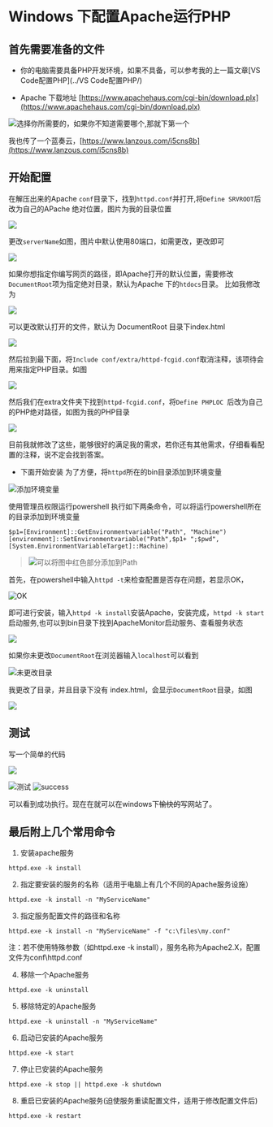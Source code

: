 # Windows 下配置Apache运行PHP
## 首先需要准备的文件
* 你的电脑需要具备PHP开发环境，如果不具备，可以参考我的上一篇文章[VS Code配置PHP](../VS Code配置PHP/)

* Apache 下载地址 [https://www.apachehaus.com/cgi-bin/download.plx](https://www.apachehaus.com/cgi-bin/download.plx)

![选择你所需要的，如果你不知道需要哪个,那就下第一个](i/17890238-fcede071a77e554f.png)

我也传了一个蓝奏云，[https://www.lanzous.com/i5cns8b](https://www.lanzous.com/i5cns8b)
## 开始配置
  在解压出来的Apache `conf`目录下，找到`httpd.conf`并打开,将`Define SRVROOT`后改为自己的APache 绝对位置，图片为我的目录位置

![](i/17890238-181dd59c44f56808.png)

更改`serverName`如图，图片中默认使用80端口，如需更改，更改即可

![](i/17890238-e2c7ce25e6867821.png)

如果你想指定你编写网页的路径，即Apache打开的默认位置，需要修改`DocumentRoot`项为指定绝对目录，默认为Apache 下的`htdocs`目录。
比如我修改为

![](i/17890238-c4a824fe83c0119e.png)

可以更改默认打开的文件，默认为 DocumentRoot 目录下index.html

![](i/17890238-0ab4b7ca9d523d1e.png)

然后拉到最下面，将`Include conf/extra/httpd-fcgid.conf`取消注释，该项待会用来指定PHP目录。如图

![](i/17890238-7fe827dcea098636.png)

然后我们在extra文件夹下找到`httpd-fcgid.conf`，将`Define PHPLOC `后改为自己的PHP绝对路径，如图为我的PHP目录

![](i/17890238-7d723ca2d208db51.png)

目前我就修改了这些，能够很好的满足我的需求，若你还有其他需求，仔细看看配置的注释，说不定会找到答案。
* 下面开始安装
为了方便，将`httpd`所在的bin目录添加到环境变量

![添加环境变量](i/17890238-5d5daf3243584308.png)

使用管理员权限运行powershell 执行如下两条命令，可以将运行powershell所在的目录添加到环境变量
```
$p1=[Environment]::GetEnvironmentvariable("Path", "Machine")
[environment]::SetEnvironmentvariable("Path",$p1+ ";$pwd",[System.EnvironmentVariableTarget]::Machine)
```

>![可以将图中红色部分添加到Path](i/17890238-3a4767e385371851.png)

首先，在powershell中输入`httpd -t`来检查配置是否存在问题，若显示OK，

![OK](i/17890238-aecfe56d6c20bfe8.png)

即可进行安装，输入`httpd -k install`安装Apache，安装完成，`httpd -k start`启动服务,也可以到bin目录下找到ApacheMonitor启动服务、查看服务状态

![](i/17890238-4e9fe00379516786.png)

如果你未更改`DocumentRoot`在浏览器输入`localhost`可以看到

![未更改目录](i/17890238-5f02e951e4a62c29.png)

我更改了目录，并且目录下没有 index.html，会显示`DocumentRoot`目录，如图

![](i/17890238-b990fa54350b8418.png)

## 测试
写一个简单的代码

![](i/17890238-1220464dc9becc08.png)

![测试](i/17890238-c05d5b70addac011.png)
![success](i/17890238-6a5aa3e6e1988b31.png)

可以看到成功执行。现在在就可以在windows下~~愉快的~~写网站了。
## 最后附上几个常用命令
1) 安装apache服务
```
httpd.exe -k install
```

2) 指定要安装的服务的名称（适用于电脑上有几个不同的Apache服务设施）
```
httpd.exe -k install -n "MyServiceName"
```
3) 指定服务配置文件的路径和名称
```
httpd.exe -k install -n "MyServiceName" -f "c:\files\my.conf"
```
注：若不使用特殊参数（如httpd.exe -k install），服务名称为Apache2.X，配置文件为conf\httpd.conf

4) 移除一个Apache服务
```
httpd.exe -k uninstall
```
5) 移除特定的Apache服务
```
httpd.exe -k uninstall -n "MyServiceName"
```
6) 启动已安装的Apache服务
```
httpd.exe -k start
```
7) 停止已安装的Apache服务
```
httpd.exe -k stop || httpd.exe -k shutdown
```
8) 重启已安装的Apache服务(迫使服务重读配置文件，适用于修改配置文件后)
```
httpd.exe -k restart
```